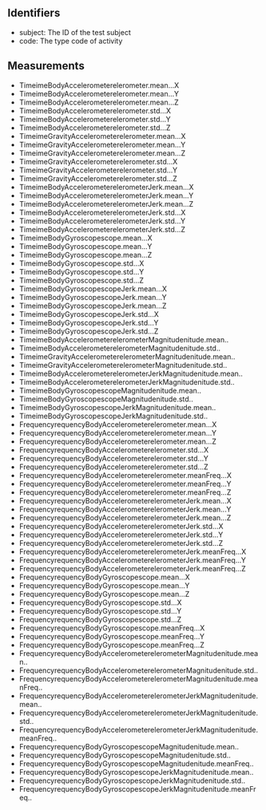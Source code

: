 ## Identifiers
- subject: The ID of the test subject
- code: The type code of activity 

## Measurements
- TimeimeBodyAccelerometerelerometer.mean...X 
- TimeimeBodyAccelerometerelerometer.mean...Y 
- TimeimeBodyAccelerometerelerometer.mean...Z 
- TimeimeBodyAccelerometerelerometer.std...X 
- TimeimeBodyAccelerometerelerometer.std...Y 
- TimeimeBodyAccelerometerelerometer.std...Z 
- TimeimeGravityAccelerometerelerometer.mean...X 
- TimeimeGravityAccelerometerelerometer.mean...Y 
- TimeimeGravityAccelerometerelerometer.mean...Z 
- TimeimeGravityAccelerometerelerometer.std...X 
- TimeimeGravityAccelerometerelerometer.std...Y 
- TimeimeGravityAccelerometerelerometer.std...Z 
- TimeimeBodyAccelerometerelerometerJerk.mean...X 
- TimeimeBodyAccelerometerelerometerJerk.mean...Y 
- TimeimeBodyAccelerometerelerometerJerk.mean...Z 
- TimeimeBodyAccelerometerelerometerJerk.std...X 
- TimeimeBodyAccelerometerelerometerJerk.std...Y 
- TimeimeBodyAccelerometerelerometerJerk.std...Z 
- TimeimeBodyGyroscopescope.mean...X 
- TimeimeBodyGyroscopescope.mean...Y 
- TimeimeBodyGyroscopescope.mean...Z 
- TimeimeBodyGyroscopescope.std...X 
- TimeimeBodyGyroscopescope.std...Y 
- TimeimeBodyGyroscopescope.std...Z 
- TimeimeBodyGyroscopescopeJerk.mean...X 
- TimeimeBodyGyroscopescopeJerk.mean...Y 
- TimeimeBodyGyroscopescopeJerk.mean...Z 
- TimeimeBodyGyroscopescopeJerk.std...X 
- TimeimeBodyGyroscopescopeJerk.std...Y 
- TimeimeBodyGyroscopescopeJerk.std...Z 
- TimeimeBodyAccelerometerelerometerMagnitudenitude.mean.. 
- TimeimeBodyAccelerometerelerometerMagnitudenitude.std..
- TimeimeGravityAccelerometerelerometerMagnitudenitude.mean..
- TimeimeGravityAccelerometerelerometerMagnitudenitude.std..
- TimeimeBodyAccelerometerelerometerJerkMagnitudenitude.mean..
- TimeimeBodyAccelerometerelerometerJerkMagnitudenitude.std.. 
- TimeimeBodyGyroscopescopeMagnitudenitude.mean.. 
- TimeimeBodyGyroscopescopeMagnitudenitude.std.. 
- TimeimeBodyGyroscopescopeJerkMagnitudenitude.mean.. 
- TimeimeBodyGyroscopescopeJerkMagnitudenitude.std.. 
- FrequencyrequencyBodyAccelerometerelerometer.mean...X 
- FrequencyrequencyBodyAccelerometerelerometer.mean...Y 
- FrequencyrequencyBodyAccelerometerelerometer.mean...Z 
- FrequencyrequencyBodyAccelerometerelerometer.std...X 
- FrequencyrequencyBodyAccelerometerelerometer.std...Y 
- FrequencyrequencyBodyAccelerometerelerometer.std...Z 
- FrequencyrequencyBodyAccelerometerelerometer.meanFreq...X
- FrequencyrequencyBodyAccelerometerelerometer.meanFreq...Y 
- FrequencyrequencyBodyAccelerometerelerometer.meanFreq...Z 
- FrequencyrequencyBodyAccelerometerelerometerJerk.mean...X 
- FrequencyrequencyBodyAccelerometerelerometerJerk.mean...Y 
- FrequencyrequencyBodyAccelerometerelerometerJerk.mean...Z 
- FrequencyrequencyBodyAccelerometerelerometerJerk.std...X 
- FrequencyrequencyBodyAccelerometerelerometerJerk.std...Y 
- FrequencyrequencyBodyAccelerometerelerometerJerk.std...Z 
- FrequencyrequencyBodyAccelerometerelerometerJerk.meanFreq...X 
- FrequencyrequencyBodyAccelerometerelerometerJerk.meanFreq...Y 
- FrequencyrequencyBodyAccelerometerelerometerJerk.meanFreq...Z 
- FrequencyrequencyBodyGyroscopescope.mean...X 
- FrequencyrequencyBodyGyroscopescope.mean...Y 
- FrequencyrequencyBodyGyroscopescope.mean...Z 
- FrequencyrequencyBodyGyroscopescope.std...X 
- FrequencyrequencyBodyGyroscopescope.std...Y 
- FrequencyrequencyBodyGyroscopescope.std...Z 
- FrequencyrequencyBodyGyroscopescope.meanFreq...X 
- FrequencyrequencyBodyGyroscopescope.meanFreq...Y 
- FrequencyrequencyBodyGyroscopescope.meanFreq...Z 
- FrequencyrequencyBodyAccelerometerelerometerMagnitudenitude.mean.. 
- FrequencyrequencyBodyAccelerometerelerometerMagnitudenitude.std.. 
- FrequencyrequencyBodyAccelerometerelerometerMagnitudenitude.meanFreq.. 
- FrequencyrequencyBodyAccelerometerelerometerJerkMagnitudenitude.mean.. 
- FrequencyrequencyBodyAccelerometerelerometerJerkMagnitudenitude.std.. 
- FrequencyrequencyBodyAccelerometerelerometerJerkMagnitudenitude.meanFreq.. 
- FrequencyrequencyBodyGyroscopescopeMagnitudenitude.mean.. 
- FrequencyrequencyBodyGyroscopescopeMagnitudenitude.std.. 
- FrequencyrequencyBodyGyroscopescopeMagnitudenitude.meanFreq.. 
- FrequencyrequencyBodyGyroscopescopeJerkMagnitudenitude.mean.. 
- FrequencyrequencyBodyGyroscopescopeJerkMagnitudenitude.std..
- FrequencyrequencyBodyGyroscopescopeJerkMagnitudenitude.meanFreq..
